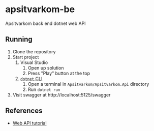 # apsitvarkom-be

Apsitvarkom back end dotnet web API

## Running

1. Clone the repository
2. Start project
   1. Visual Studio
      1. Open up solution
      2. Press "Play" button at the top
   2. [`dotnet` CLI](https://docs.microsoft.com/en-us/dotnet/core/tools/)
      1. Open a terminal in `Apsitvarkom/Apsitvarkom.Api` directory
      2. Run `dotnet run`
3. Visit swagger at http://localhost:5125/swagger

## References

- [Web API tutorial](https://docs.microsoft.com/en-us/aspnet/core/tutorials/first-web-api?view=aspnetcore-6.0&tabs=visual-studio)
